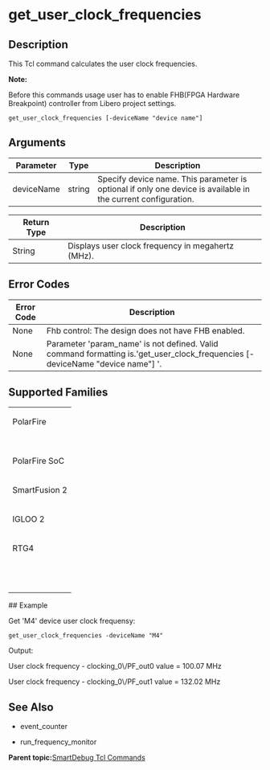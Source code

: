 # get\_user\_clock\_frequencies

## Description

This Tcl command calculates the user clock frequencies.

**Note:**

Before this commands usage user has to enable FHB\(FPGA Hardware Breakpoint\) controller from Libero project settings.

```
get_user_clock_frequencies [-deviceName "device name"] 
```

## Arguments

|Parameter|Type|Description|
|---------|----|-----------|
|deviceName|string|Specify device name. This parameter is optional if only one device is available in the current configuration.|

|Return Type|Description|
|-----------|-----------|
|String|Displays user clock frequency in megahertz \(MHz\).|

## Error Codes

|Error Code|Description|
|----------|-----------|
|None|Fhb control: The design does not have FHB enabled.|
|None|Parameter 'param\_name' is not defined. Valid command formatting is.'get\_user\_clock\_frequencies \[-deviceName "device name"\] '.|

## Supported Families

<table id="GUID-FA989CD1-3396-4DEA-9136-F6AEFE4D7148"><tbody><tr><td>

PolarFire

</td></tr><tr><td>

<br /> PolarFire SoC<br />

</td></tr><tr><td>

SmartFusion 2

</td></tr><tr><td>

IGLOO 2

</td></tr><tr><td>

RTG4

</td></tr><tr><td>

 

</td></tr></tbody>
</table>## Example

Get 'M4' device user clock frequensy:

```
get_user_clock_frequencies -deviceName "M4" 
```

Output:

User clock frequency - clocking\_0\\/PF\_out0 value = 100.07 MHz

User clock frequency - clocking\_0\\/PF\_out1 value = 132.02 MHz

## See Also

-   event\_counter

-   run\_frequency\_monitor


**Parent topic:**[SmartDebug Tcl Commands](GUID-5F0515FB-DC45-4C39-86E5-8B7DC659F010.md)

